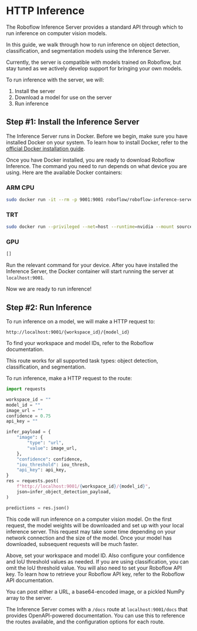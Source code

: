 # HTTP Inference

The Roboflow Inference Server provides a standard API through which to run inference on computer vision models.

In this guide, we walk through how to run inference on object detection, classification, and segmentation models using the Inference Server.

Currently, the server is compatible with models trained on Roboflow, but stay tuned as we actively develop support for bringing your own models.

To run inference with the server, we will:

1. Install the server
2. Download a model for use on the server
3. Run inference

## Step #1: Install the Inference Server

The Inference Server runs in Docker. Before we begin, make sure you have installed Docker on your system. To learn how to install Docker, refer to the [official Docker installation guide](https://docs.docker.com/get-docker/).

Once you have Docker installed, you are ready to download Roboflow Inference. The command you need to run depends on what device you are using. Here are the available Docker containers:

### ARM CPU

```bash
sudo docker run -it --rm -p 9001:9001 roboflow/roboflow-inference-server-arm-cpu
```

### TRT

```bash
sudo docker run --privileged --net=host --runtime=nvidia --mount source=roboflow,target=/cache -e NUM_WORKERS=1 roboflow/roboflow-inference-server-jetson:latest
```

### GPU

```bash
[]
```

Run the relevant command for your device. After you have installed the Inference Server, the Docker container will start running the server at `localhost:9001`.

Now we are ready to run inference!

## Step #2: Run Inference

To run inference on a model, we will make a HTTP request to:

```url
http://localhost:9001/{workspace_id}/{model_id}
```

To find your workspace and model IDs, refer to the Roboflow documentation.

This route works for all supported task types: object detection, classification, and segmentation.

To run inference, make a HTTP request to the route:

```python
import requests

workspace_id = ""
model_id = ""
image_url = ""
confidence = 0.75
api_key = ""

infer_payload = {
    "image": {
        "type": "url",
        "value": image_url,
    },
    "confidence": confidence,
    "iou_threshold": iou_thresh,
    "api_key": api_key,
}
res = requests.post(
    f"http://localhost:9001/{workspace_id}/{model_id}",
    json=infer_object_detection_payload,
)

predictions = res.json()
```

This code will run inference on a computer vision model. On the first request, the model weights will be downloaded and set up with your local inference server. This request may take some time depending on your network connection and the size of the model. Once your model has downloaded, subsequent requests will be much faster.

Above, set your workspace and model ID. Also configure your confidence and IoU threshold values as needed. If you are using classification, you can omit the IoU threshold value. You will also need to set your Roboflow API key. To learn how to retrieve your Roboflow API key, refer to the Roboflow API documentation.

You can post either a URL, a base64-encoded image, or a pickled NumPy array to the server.

The Inference Server comes with a `/docs` route at `localhost:9001/docs` that provides OpenAPI-powered documentation. You can use this to reference the routes available, and the configuration options for each route.